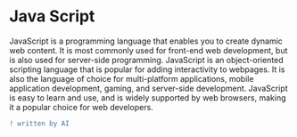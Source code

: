# Java Script

JavaScript is a programming language that enables you to create dynamic web content. It is most commonly used for front-end web development, but is also used for server-side programming. JavaScript is an object-oriented scripting language that is popular for adding interactivity to webpages. It is also the language of choice for multi-platform applications, mobile application development, gaming, and server-side development. JavaScript is easy to learn and use, and is widely supported by web browsers, making it a popular choice for web developers.


```diff
! written by AI
```